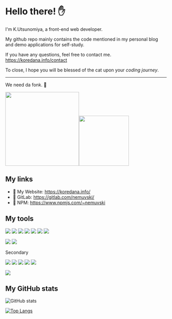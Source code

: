 # Hello there! ✋

I'm K.Utsunomiya, a front-end web developer.

My github repo mainly contains the code mentioned in my personal blog and demo applications for self-study.

If you have any questions, feel free to contact me. https://koredana.info/contact

To close, I hope you will be blessed of the cat upon your *coding journey*.

---

We need da fonk. 🤘

<img src="https://media.giphy.com/media/JVglf7QjxaZZM2tjfB/giphy.gif" width="230" /><img src="https://media.giphy.com/media/MdA16VIoXKKxNE8Stk/giphy.gif" width="156" />


## My links

- 📖 My Website: https://koredana.info/
- 🦊 GitLab: https://gitlab.com/nemuvski/
- 🎁 NPM: https://www.npmjs.com/~nemuvski


## My tools

![](https://img.shields.io/badge/JavaScript-f0db4f?style=flat-square&logo=javascript&logoColor=black)
![](https://img.shields.io/badge/TypeScript-007acc?style=flat-square&logo=typescript&logoColor=white)
![](https://img.shields.io/badge/CSS-0092bf?style=flat-square&logo=css3&logoColor=white)
![](https://img.shields.io/badge/Sass-bf4080?style=flat-square&logo=sass&logoColor=white)
![](https://img.shields.io/badge/HTML-e34c26?style=flat-square&logo=html5&logoColor=white)
![](https://img.shields.io/badge/React.js-61dafb?style=flat-square&logo=react&logoColor=black)
![](https://img.shields.io/badge/Gatsby.js-663399?style=flat-square&logo=gatsby&logoColor=white)

![](https://img.shields.io/badge/macOS-f5f5f7?style=flat-square&logo=apple&logoColor=black)
![](https://img.shields.io/badge/WebStorm-00cdd7?style=flat-square&logo=webstorm&logoColor=white)

Secondary

![](https://img.shields.io/badge/PHP-777bb4?style=flat-square&logo=php&logoColor=white)
![](https://img.shields.io/badge/Python-ffd43b?style=flat-square&logo=python&logoColor=306998)
![](https://img.shields.io/badge/Next.js-000000?style=flat-square&logo=next.js&logoColor=white)
![](https://img.shields.io/badge/Docker-2496ed?style=flat-square&logo=docker&logoColor=white)
![](https://img.shields.io/badge/Firebase-ffca28?style=flat-square&logo=firebase&logoColor=f57c00)

![](https://img.shields.io/badge/VSCode-007acc?style=flat-square&logo=visualstudiocode&logoColor=white)


## My GitHub stats

![GitHub stats](https://github-readme-stats.vercel.app/api?username=nemuvski&show_icons=true&theme=gruvbox&count_private=true&hide=contribs&hide_title=true&include_all_commits=true&cache_seconds=7200)

[![Top Langs](https://github-readme-stats.vercel.app/api/top-langs/?username=nemuvski&theme=gruvbox&langs_count=10&hide_title=true&show_icons=true&layout=compact&cache_seconds=7200)](https://github.com/anuraghazra/github-readme-stats)
